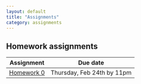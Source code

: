 ```yaml
---
layout: default
title: "Assignments"
category: assignments
---
```


## Homework assignments

Assignment | Due date
---------- | --------
[Homework 0](assign/hw0.html) | Thursday, Feb 24th by 11pm
